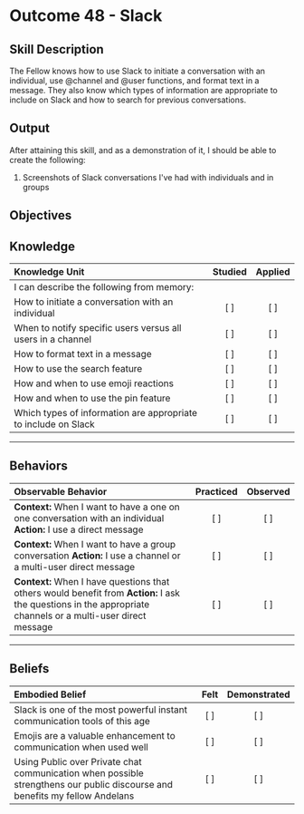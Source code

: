 # Outcome 48 - Slack

**Skill Description**
----------
The Fellow knows how to use Slack to initiate a conversation with an individual, use @channel and @user functions, and format text in a message. They also know which types of information are appropriate to include on Slack and how to search for previous conversations.


**Output**
----------
After attaining this skill, and as a demonstration of it, I should be able to create the following:

1. Screenshots of Slack conversations I've had with individuals and in groups


**Objectives**
----------
## **Knowledge**


| Knowledge Unit   |      Studied      | Applied |
|:-------------|:------------------:|:--------:|
| I can describe the following from memory: | | |
| How to initiate a conversation with an individual | [ ] | [ ]  |
| When to notify specific users versus all users in a channel | [ ] | [ ]  |
| How to format text in a message | [ ] | [ ]  |
| How to use the search feature | [ ] | [ ]  |
| How and when to use emoji reactions | [ ] | [ ]  |
| How and when to use the pin feature | [ ] | [ ]  |
| Which types of information are appropriate to include on Slack | [ ] | [ ]  |


----------


## **Behaviors**

| Observable Behavior   |      Practiced      | Observed |
|:-------------|:------------------:|:--------:|
| **Context:** When I want to have a one on one conversation with an individual **Action:** I use a direct message | [ ] | [ ] |
| **Context:** When I want to have a group conversation **Action:** I use a channel or a multi-user direct message | [ ] | [ ] |
| **Context:** When I have questions that others would benefit from **Action:** I ask the questions in the appropriate channels or a multi-user direct message | [ ] | [ ] |


----------


## **Beliefs**


| Embodied Belief   |      Felt      | Demonstrated |
|:-------------|:------------------:|:--------:|
| Slack is one of the most powerful instant communication tools of this age | [ ] | [ ] |
| Emojis are a valuable enhancement to communication when used well | [ ] | [ ] |
| Using Public over Private chat communication when possible strengthens our public discourse and benefits my fellow Andelans| [ ] | [ ] |


